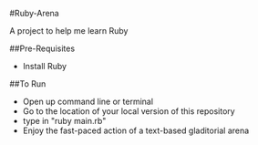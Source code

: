 #Ruby-Arena

A project to help me learn Ruby


##Pre-Requisites
- Install Ruby

##To Run
- Open up command line or terminal
- Go to the location of your local version of this repository
- type in "ruby main.rb"
- Enjoy the fast-paced action of a text-based gladitorial arena
